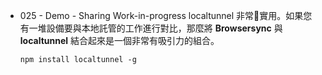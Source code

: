 - 025 - Demo - Sharing Work-in-progress
localtunnel 非常實用。如果您有一堆設備要與本地託管的工作進行對比，那麼將 **Browsersync** 與**localtunnel** 結合起來是一個非常有吸引力的組合。

  `npm install localtunnel -g`


  